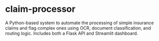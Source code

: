 # claim-processor
A Python-based system to automate the processing of simple insurance claims and flag complex ones using OCR, document classification, and routing logic. Includes both a Flask API and Streamlit dashboard.
